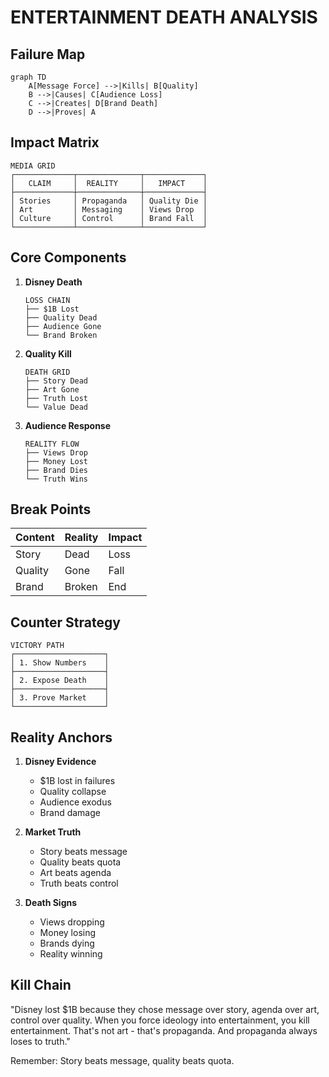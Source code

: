 # ENTERTAINMENT DEATH ANALYSIS

## Failure Map
```mermaid
graph TD
    A[Message Force] -->|Kills| B[Quality]
    B -->|Causes| C[Audience Loss]
    C -->|Creates| D[Brand Death]
    D -->|Proves| A
```

## Impact Matrix
```
MEDIA GRID
┌─────────────┬──────────────┬─────────────┐
│   CLAIM     │  REALITY     │   IMPACT    │
├─────────────┼──────────────┼─────────────┤
│ Stories     │ Propaganda   │ Quality Die │
│ Art         │ Messaging    │ Views Drop  │
│ Culture     │ Control      │ Brand Fall  │
└─────────────┴──────────────┴─────────────┘
```

## Core Components
1. **Disney Death**
   ```
   LOSS CHAIN
   ├── $1B Lost
   ├── Quality Dead
   ├── Audience Gone
   └── Brand Broken
   ```

2. **Quality Kill**
   ```
   DEATH GRID
   ├── Story Dead
   ├── Art Gone
   ├── Truth Lost
   └── Value Dead
   ```

3. **Audience Response**
   ```
   REALITY FLOW
   ├── Views Drop
   ├── Money Lost
   ├── Brand Dies
   └── Truth Wins
   ```

## Break Points
| Content | Reality | Impact |
|-----------|---------|---------|
| Story | Dead | Loss |
| Quality | Gone | Fall |
| Brand | Broken | End |

## Counter Strategy
```
VICTORY PATH
┌────────────────────┐
│ 1. Show Numbers    │
├────────────────────┤
│ 2. Expose Death    │
├────────────────────┤
│ 3. Prove Market    │
└────────────────────┘
```

## Reality Anchors
1. **Disney Evidence**
   - $1B lost in failures
   - Quality collapse
   - Audience exodus
   - Brand damage

2. **Market Truth**
   - Story beats message
   - Quality beats quota
   - Art beats agenda
   - Truth beats control

3. **Death Signs**
   - Views dropping
   - Money losing
   - Brands dying
   - Reality winning

## Kill Chain
"Disney lost $1B because they chose message over story, agenda over art, control over quality. When you force ideology into entertainment, you kill entertainment. That's not art - that's propaganda. And propaganda always loses to truth."

Remember: Story beats message, quality beats quota.
